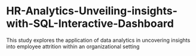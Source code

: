 # HR-Analytics-Unveiling-insights-with-SQL-Interactive-Dashboard
This study explores the application of data analytics in uncovering insights into employee attrition within an organizational setting
